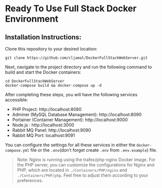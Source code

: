 
# Ready To Use Full Stack Docker Environment
## Installation Instructions:
Clone this repository to your desired location:
```
git clone https://github.com/cljamal/DockerFullStackWebServer.git
```

Next, navigate to the project directory and run the following command to build and start the Docker containers:
```
cd DockerFullStackWebServer
docker-compose build && docker-compose up -d
```
After completing these steps, you will have the following services accessible:

- PHP Project: http://localhost:8080
- Adminer (MySQL Database Management): http://localhost:8090
- Portainer (Container Management): http://localhost:9000
- Node.js : http://localhost:3000
- Rabbit MQ Panel: http://localhost:9090
- Rabbit MQ Port: localhost:9091

You can configure the settings for all these services in either the ```docker-compose.yml``` file or the ```.env```(don't forget create ```.env``` from ```.env.example```) file.

> Note: Nginx is running using the trafex/php-nginx Docker image. For
> the PHP server, you can customize the configurations for Nginx and
> PHP, which are located in ```./Containers/PHP/nginx``` and
> ```./Containers/PHP/php```. Feel free to adjust them according to your
> preferences.